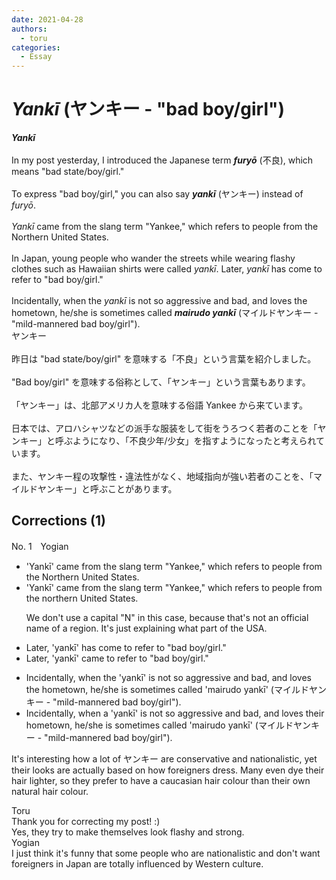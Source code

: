 ```yaml
---
date: 2021-04-28
authors:
  - toru
categories:
  - Essay
---
```


<h1 id="subject_show"><strong><em>Yankī</strong></em> (ヤンキー - "bad boy/girl")</h1>
<div class="date" hidden>Apr 28, 2021 17:48</div>
<div id="post"><div id="body_show_ori">
<strong><em>Yankī</strong></em><br/><br/>In my post yesterday, I introduced the Japanese term <strong><em>furyō</em></strong> (不良), which means "bad state/boy/girl."<br/><br/>To express "bad boy/girl," you can also say <strong><em>yankī</em></strong> (ヤンキー) instead of <em>furyō</em>.<br/><br/><em>Yankī</em> came from the slang term "Yankee," which refers to people from the Northern United States.<br/><br/>In Japan, young people who wander the streets while wearing flashy clothes such as Hawaiian shirts were called <em>yankī</em>. Later, <em>yankī</em> has come to refer to "bad boy/girl."<br/><br/>Incidentally, when the <em>yankī</em> is not so aggressive and bad, and loves the hometown, he/she is sometimes called <strong><em>mairudo yankī</em></strong> (マイルドヤンキー - "mild-mannered bad boy/girl").
</div></div>

<!-- more -->

<div id="post_ja"><div id="body_show_mo">
ヤンキー<br/><br/>昨日は "bad state/boy/girl" を意味する「不良」という言葉を紹介しました。<br/><br/>"Bad boy/girl" を意味する俗称として、「ヤンキー」という言葉もあります。<br/><br/>「ヤンキー」は、北部アメリカ人を意味する俗語 Yankee から来ています。<br/><br/>日本では、アロハシャツなどの派手な服装をして街をうろつく若者のことを「ヤンキー」と呼ぶようになり、「不良少年/少女」を指すようになったと考えられています。<br/><br/>また、ヤンキー程の攻撃性・違法性がなく、地域指向が強い若者のことを、「マイルドヤンキー」と呼ぶことがあります。
</div></div>

## Corrections (1)
<div id="block"><div class="first_name"> No. 1　<span class="just_name">Yogian</span></div><div id="block2">
<ul class="correction_field">
<li class="incorrect">'Yankī' came from the slang term "Yankee," which refers to people from the Northern United States.</li>
<li class="corrected correct">
'Yankī' came from the slang term "Yankee," which refers to people from the northern United States.
<p class="correction_comment">We don't use a capital "N" in this case, because that's not an official name of a region.  It's just explaining what part of the USA.</p>
</li>
</ul>
<ul class="correction_field">
<li class="incorrect">Later, 'yankī' has come to refer to "bad boy/girl."</li>
<li class="corrected correct">
Later, 'yankī' came to refer to "bad boy/girl."
</li>
</ul>
<ul class="correction_field">
<li class="incorrect">Incidentally, when the 'yankī' is not so aggressive and bad, and loves the hometown, he/she is sometimes called 'mairudo yankī' (マイルドヤンキー - "mild-mannered bad boy/girl").</li>
<li class="corrected correct">
Incidentally, when a 'yankī' is not so aggressive and bad, and loves their hometown, he/she is sometimes called 'mairudo yankī' (マイルドヤンキー - "mild-mannered bad boy/girl").
</li>
</ul>
<p class="comment_small">
 It's interesting how a lot of ヤンキー are conservative and nationalistic, yet their looks are actually based on how foreigners dress.  Many even dye their hair lighter, so they prefer to have a caucasian hair colour than their own natural hair colour.
</p>

</div><div class="name"><span class="just_name">Toru</span><br>
Thank you for correcting my post! :)<br/>Yes, they try to make themselves look flashy and strong.
</div>
<div class="name"><span class="just_name">Yogian</span><br>
I just think it's funny that some people who are nationalistic and don't want foreigners in Japan are totally influenced by Western culture.
</div>
</div>
